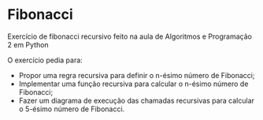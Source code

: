 # Fibonacci
Exercício de fibonacci recursivo feito na aula de Algoritmos e Programação 2 em Python

O exercício pedia para:
- Propor uma regra recursiva para definir o n-ésimo número de Fibonacci;
- Implementar uma função recursiva para calcular o n-ésimo número de Fibonacci;
- Fazer um diagrama de execução das chamadas recursivas para calcular o 5-ésimo número de Fibonacci.
